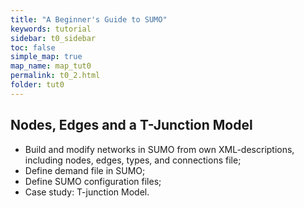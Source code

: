 ```yaml
---
title: "A Beginner's Guide to SUMO"
keywords: tutorial
sidebar: t0_sidebar
toc: false
simple_map: true
map_name: map_tut0
permalink: t0_2.html
folder: tut0
---
```


## Nodes, Edges and a T-Junction Model
- Build and modify networks in SUMO from own XML-descriptions, including nodes, edges, types, and connections file;
- Define demand file in SUMO;
- Define SUMO configuration files;
- Case study: T-junction Model.

<script async class="speakerdeck-embed" data-id="918a81a12f3d470a858b6afe7cb1a1cc" data-ratio="1.77777777777778" src="//speakerdeck.com/assets/embed.js"></script>